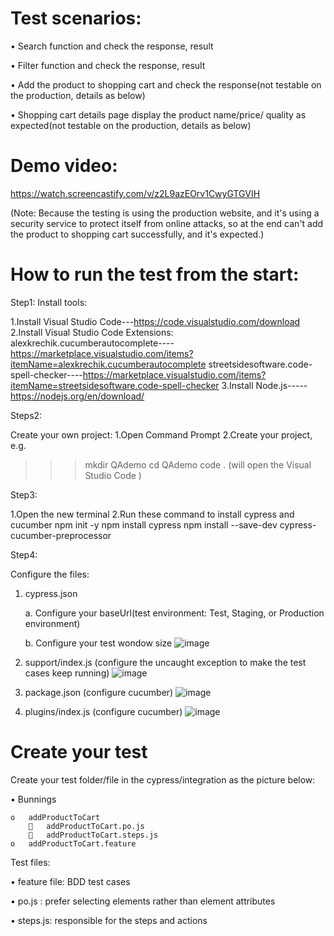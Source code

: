 # Test scenarios:
•   	Search function and check the response, result

•	    Filter function and check the response, result

•	    Add the product to shopping cart and check the response(not testable on the production, details as below)

•	    Shopping cart details page display the product name/price/ quality as expected(not testable on the production, details as below)

# Demo video:
https://watch.screencastify.com/v/z2L9azEOrv1CwyGTGVIH

(Note: Because the testing is using the production website, and it's using a security service to protect itself from online attacks, so at the end can't add the product to shopping cart successfully, and it's expected.)

# How to run the test from the start:

Step1:
Install tools:

1.Install Visual Studio Code---https://code.visualstudio.com/download
2.Install Visual Studio Code Extensions:
   alexkrechik.cucumberautocomplete----https://marketplace.visualstudio.com/items?itemName=alexkrechik.cucumberautocomplete 
   streetsidesoftware.code-spell-checker----https://marketplace.visualstudio.com/items?itemName=streetsidesoftware.code-spell-checker
3.Install Node.js-----https://nodejs.org/en/download/

Steps2:

Create your own project:
1.Open Command Prompt
2.Create your project, e.g. 
>>>mkdir QAdemo
>>>cd QAdemo
>>>code .
(will open the Visual Studio Code )

Step3:

1.Open the new terminal
2.Run these command to install cypress and cucumber
  npm init -y
  npm install cypress
  npm install --save-dev cypress-cucumber-preprocessor

Step4:

Configure the files:

1.	cypress.json 
    
     a.	Configure your baseUrl(test environment: Test, Staging, or Production environment)
     
     b.	Configure your test wondow size
     ![image](https://user-images.githubusercontent.com/95558525/149648617-3b412481-ba29-4264-a854-d1968a51b8ca.png)
2.	support/index.js (configure the uncaught exception to make the test cases keep running)
	![image](https://user-images.githubusercontent.com/95558525/149648635-b59c9e25-125a-4acd-947b-e6d4102b6bdd.png)
    
3.	package.json (configure cucumber) 
 ![image](https://user-images.githubusercontent.com/95558525/149648652-72c5b666-57ed-4f25-9aac-a77332234156.png)
4.	plugins/index.js (configure cucumber) 
![image](https://user-images.githubusercontent.com/95558525/149648659-c7d9c569-e17e-47c3-8ac8-f071be36e2c3.png)


# Create your test

Create your test folder/file in the cypress/integration as the picture below: 

•	Bunnings

    o	addProductToCart
        	addProductToCart.po.js
        	addProductToCart.steps.js
    o	addProductToCart.feature

Test files:

•	feature file: BDD test cases

•	po.js : prefer selecting elements rather than element attributes

•	steps.js: responsible for the steps and actions
